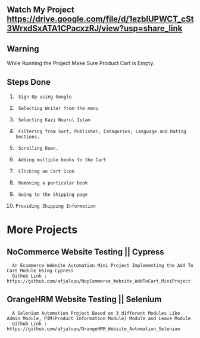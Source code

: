 ## Watch My Project  https://drive.google.com/file/d/1ezblUPWCT_cSt3WrxdSxATA1CPacxzRJ/view?usp=share_link


## Warning 
   While Running the Project Make Sure Product Cart is Empty.

## Steps Done
1.      Sign Up using Google
2.      Selecting Writer from the menu
3.      Selecting Kazi Nuzrul Islam
4.      Filtering from Sort, Publisher, Catagories, Language and Rating Sections.
5.      Scrolling Down.
6.      Adding multiple books to the Cart
7.      Clicking on Cart Icon
8.      Removing a particular book
9.      Going to the Shipping page
10.     Providing Shipping Information

# More Projects
## NoCommerce Website Testing || Cypress
      An Ecommerce Website Automation Mini Project Implementing the Add To Cart Module Using Cypress 
      Github Link : https://github.com/afjalopu/NopCommerce_Website_AddToCart_MiniProject

## OrangeHRM Website Testing  || Selenium
      A Selenium Automation Project Based on 3 different Modules Like Admin Module, PIM(Product Information Module) Module and Leave Module. 
      Github Link : https://github.com/afjalopu/OrangeHRM_Website_Automation_Selenium

